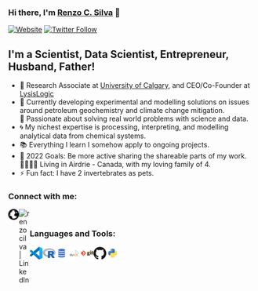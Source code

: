 ### Hi there, I'm [Renzo C. Silva][website] 👋 

[![Website](https://img.shields.io/website?label=renzocsilva.ca&style=for-the-badge&url=https%3A%2F%2Frenzocsilva.ca)](https://renzocsilva.ca)
[![Twitter Follow](https://img.shields.io/twitter/follow/renzocsilva?color=1DA1F2&logo=twitter&style=for-the-badge)](https://twitter.com/intent/follow?original_referer=https%3A%2F%2Fgithub.com%2Frenzocsilva&screen_name=renzocsilva)

## I'm a Scientist, Data Scientist, Entrepreneur, Husband, Father!
- 🔭  Research Associate at [University of Calgary][ucalgary], and CEO/Co-Founder at [LysisLogic][lysislogic]
- :seedling: Currently developing experimental and modelling solutions on issues around petroleum geochemistry and climate change mitigation.  
💓 Passionate about solving real world problems with science and data.
- :cyclone: My nichest expertise is processing, interpreting, and modelling analytical data from chemical systems.
- :books: Everything I learn I somehow apply to ongoing projects.
- :goal_net: 2022 Goals: Be more active sharing the shareable parts of my work.
👨‍👩‍👧‍👧  Living in Airdrie - Canada, with my loving family of 4.
- ⚡ Fun fact: I have 2 invertebrates as pets.

### Connect with me:

[<img align="left" alt="renzocsilva.ca" width="22px" src="https://raw.githubusercontent.com/iconic/open-iconic/master/svg/globe.svg" />][website]
[<img align="left" alt="renzocilva | LinkedIn" width="22px" src="https://cdn.jsdelivr.net/npm/simple-icons@v3/icons/linkedin.svg" />][linkedin]


<br />

### Languages and Tools:

<img align="left" alt="Visual Studio Code" width="26px" src="https://raw.githubusercontent.com/github/explore/80688e429a7d4ef2fca1e82350fe8e3517d3494d/topics/visual-studio-code/visual-studio-code.png" />
<img align="left" alt="R" width="26px" src="https://raw.githubusercontent.com/github/explore/80688e429a7d4ef2fca1e82350fe8e3517d3494d/topics/r/r.png" />
<img align="left" alt="SQL" width="26px" src="https://raw.githubusercontent.com/github/explore/80688e429a7d4ef2fca1e82350fe8e3517d3494d/topics/sql/sql.png" />
<img align="left" alt="MySQL" width="26px" src="https://raw.githubusercontent.com/github/explore/80688e429a7d4ef2fca1e82350fe8e3517d3494d/topics/mysql/mysql.png" />
<img align="left" alt="Git" width="26px" src="https://raw.githubusercontent.com/github/explore/80688e429a7d4ef2fca1e82350fe8e3517d3494d/topics/git/git.png" />
<img align="left" alt="GitHub" width="26px" src="https://raw.githubusercontent.com/github/explore/78df643247d429f6cc873026c0622819ad797942/topics/github/github.png" />
<img align="left" alt="Python" width="26px" src="https://raw.githubusercontent.com/github/explore/80688e429a7d4ef2fca1e82350fe8e3517d3494d/topics/python/python.png" />

<br />
<br />

[website]: https://github.com/renzocsilva
[ucalgary]: http://ucalgary.ca/prg
[twitter]: https://twitter.com/renzocsilva
[linkedin]: https://linkedin.com/in/renzocsilva
[lysislogic]: https://lysislogic.com